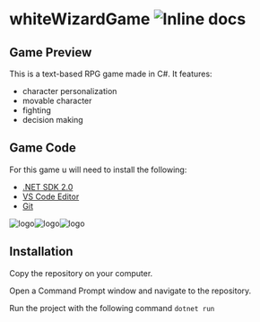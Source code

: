 # whiteWizardGame ![Inline docs](http://inch-ci.org/github/dwyl/hapi-auth-jwt2.svg?branch=master)

## Game Preview
This is a text-based RPG game made in C#.
It features:
  - character personalization
  - movable character
  - fighting
  - decision making
  
  ## Game Code
  For this game u will need to install the following:
  
- [.NET SDK 2.0](https://www.microsoft.com/net/download/dotnet-core/2.0)
- [VS Code Editor](https://code.visualstudio.com/download)
- [Git](https://git-scm.com/book/en/v2/Getting-Started-Installing-Git)

![logo](https://cdn.iconscout.com/public/images/icon/free/png-128/git-logo-brand-development-tools-3078ae939d610291-128x128.png)![logo](https://dl1.cbsistatic.com/i/2016/11/03/7bf0cb60-fa45-4e33-a3f0-bb9205a77f48/1751483d218770c0ea361c30eabdd23c/imgingest-7110999308268152312.png)![logo](https://list.community/logos/vscode.png)

## Installation
Copy the repository on your computer.

Open a Command Prompt window and navigate to the repository.

Run the project with the following command `dotnet run`


 
 

